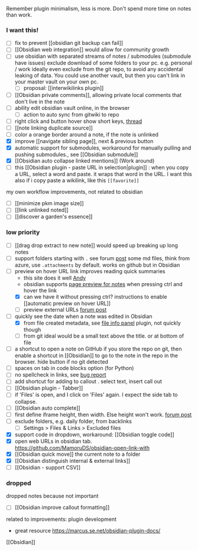 Remember plugin minimalism, less is more.
Don't spend more time on notes than work.

### I want this!
- [ ] fix to prevent [[obsidian git backup can fail]]
- [ ] [[Obsidian web integration]] would allow for community growth
- [ ] use obsidian with separated streams of notes / submodules (submodule have issues)
	exclude download of some folders to your pc. e.g. personal / work
	ideally even exclude from the git repo, to avoid any accidental leaking of data.
	You could use another vault, but then you can't link in your master vault on your own pc.
	- [ ] proposal: [[interwikilinks plugin]]
- [ ] [[Obsidian private comments]], allowing private local comments that don't live in the note
- [ ] ability edit obsidian vault online, in the browser
	- [ ] action to auto sync from gitwiki to repo
- [ ] right click and button hover show short keys, [thread](https://forum.obsidian.md/t/adding-shortcuts-to-the-right-click-context-menu/46160) 
- [ ] [[note linking duplicate source]]
- [ ] color a orange border around a note, if the note is unlinked
- [x] improve [[navigate sibling page]], next & previous button
- [x] automatic support for submodules, workaround for manually pulling and pushing submodules., see [[Obsidian submodule]]
- [x] [[Obsidian auto collapse linked mentions]] (Work around)
- [ ] this [[Obsidian plugin - paste URL in selection|plugin]] : when you copy a URL, select a word and paste. it wraps that word in the URL. I want this also if i copy paste a wikilink, like this `[[favorite]]`

my own workflow improvements, not related to obsidian
- [ ] [[minimize pkm image size]]
- [ ] [[link unlinked noted]]
- [ ] [[discover a garden's essence]]
### low priority 
- [ ] [[drag drop extract to new note]] would speed up breaking up long notes
- [ ] support folders starting with `.` see forum [post](https://forum.obsidian.md/t/enable-use-of-hidden-files-and-folders-starting-with-a-dot-dotfiles-dotfolders-within-obsidian/26908)
      some md files, think from azure, use `.attachments` by default. works on github but in Obsidian 
- [ ] preview on hover URL link improves reading quick summaries
	- this site does it well [Andy](https://notes.andymatuschak.org/)
	- obsidian supports [page preview for notes](https://help.obsidian.md/Plugins/Page+preview) when pressing ctrl and hover the link
	- [x] can we have it without pressing ctrl?
	      instructions to enable [[automatic preview on hover URL]]
	- [ ] preview external URLs [forum post](https://forum.obsidian.md/t/show-preview-on-hover-over-external-link-e-g-to-a-webpage/9104)
- [ ] quickly see the date when a note was edited in Obsidian 
	- [x] from file created metadata, see [file info panel](https://github.com/CattailNu/obsidian-file-info-panel-plugin) plugin, not quickly though
	- [ ] from git
	ideal would be a small text above the title. or at bottom of file
- [ ] a shortcut to open a note on GitHub
	if you store the repo on git, then enable a shortcut in [[Obsidian]] to go to the note in the repo in the browser. hide button if no git detected
- [ ] spaces on tab in code blocks option (for Python)
- [ ] no spellcheck in links, see [bug report](https://forum.obsidian.md/t/disable-spellcheck-in-urls-and-links/50118) 
- [ ] add shortcut for adding to callout . select text, insert call out
- [ ] [[Obsidian plugin - Tabber]] 
- [ ] if 'Files' is open, and I click on 'Files' again. I expect the side tab to collapse.
- [ ] [[Obsidian auto complete]]
- [ ] first define iframe height, then width. Else height won't work.  [forum post](https://forum.obsidian.md/t/iframe/14296/20)
- [ ] exclude folders, e.g. daily folder, from backlinks
	- [ ] Settings > Files & Links > Excluded files
- [x] support code in dropdown, workaround: [[Obsidian toggle code]]
- [x] open web URLs in obsidian tab.  https://github.com/MamoruDS/obsidian-open-link-with
- [x] [[Obsidian quick move]] the current note to a folder
- [x] [[Obsidian distinguish internal & external links]]
- [ ] [[Obsidian - support CSV]]

### dropped
dropped notes because not important
- [ ] [[Obsidian improve callout formatting]]



related to improvements:
plugin development
- great resource https://marcus.se.net/obsidian-plugin-docs/

[[Obsidian]] 
